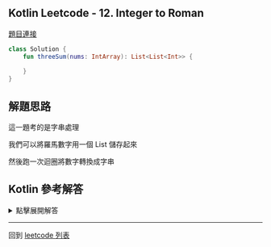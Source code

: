 ## Kotlin Leetcode - 12. Integer to Roman

[題目連接](https://leetcode.com/problems/integer-to-roman/)

```kotlin
class Solution {
    fun threeSum(nums: IntArray): List<List<Int>> {
        
    }
}
```

## 解題思路

這一題考的是字串處理

我們可以將羅馬數字用一個 List 儲存起來

然後跑一次迴圈將數字轉換成字串

## Kotlin 參考解答

<details>
  <summary markdown='span'>點擊展開解答</summary>

```kotlin
class Solution {
    fun intToRoman(num: Int): String {
        val romanList = listOf(
            1000 to "M",
            900 to "CM",
            500 to "D",
            400 to "CD",
            100 to "C",
            90 to "XC",
            50 to "L",
            40 to "XL",
            10 to "X",
            9 to "IX",
            5 to "V",
            4 to "IV",
            1 to "I"
        )
        var number = num
        var index = 0
        var str = ""
        while (number != 0) {
            if (number >= romanList[index].first) {
                val romanValue = romanList[index]
                number -= romanValue.first
                str += romanValue.second
            } else {
                index++
            }
        }
        return str
    }
}
```

</details>

------

回到 [leetcode 列表](index.md)
